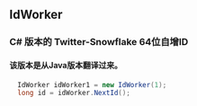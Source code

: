## IdWorker
### C# 版本的 Twitter-Snowflake 64位自增ID
#### 该版本是从Java版本翻译过来。
```C#
  IdWorker idWorker1 = new IdWorker(1);
  long id = idWorker.NextId();
